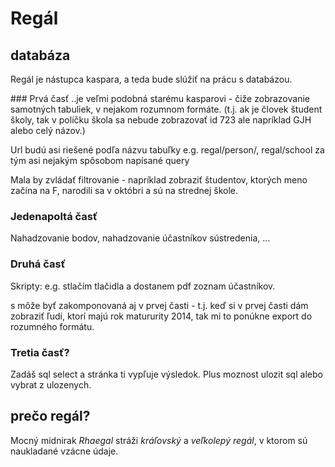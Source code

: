 # Regál

## databáza

Regál je nástupca kaspara, a teda bude slúžiť na prácu s databázou.

### Prvá časť 
..je veľmi podobná starému kasparovi - čiže zobrazovanie
samotných tabuliek, v nejakom rozumnom formáte.
(t.j. ak je človek študent školy, tak v políčku škola sa nebude zobrazovať id 723 ale napríklad GJH
alebo celý názov.)

Url budú asi riešené podľa názvu tabuľky e.g. regal/person/, regal/school za tým asi nejakým
spôsobom napísané query

Mala by zvládať filtrovanie - napríklad zobraziť študentov, ktorých meno začína na F, narodili sa v
októbri a sú na strednej škole.

### Jedenapoltá časť

Nahadzovanie bodov, nahadzovanie účastníkov sústredenia, ...

### Druhá časť
Skripty: e.g. stlačím tlačidla a dostanem pdf zoznam účastníkov.

s môže byť zakomponovaná aj v prvej časti - t.j. keď si v prvej časti dám zobraziť ľudí, ktorí
majú rok matururity 2014, tak mi to ponúkne export do rozumného formátu.

### Tretia časť?

Zadáš sql select a stránka ti vypľuje výsledok.
Plus moznost ulozit sql alebo vybrat z ulozenych.


## prečo regál?

Mocný midnirak _Rhaegal_ stráži _kráľovský_ a _veľkolepý_ _regál_, v ktorom sú naukladané vzácne
údaje.
